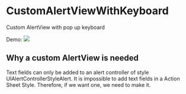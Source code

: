 # CustomAlertViewWithKeyboard
Custom AlertView with pop up keyboard 

Demo:
![](https://i.imgur.com/CpnVmuA.gif)

## Why a custom AlertView is needed

Text fields can only be added to an alert controller of style UIAlertControllerStyleAlert.
It is impossible to add text fields in a Action Sheet Style.
Therefore, if we want one, we need to make it.
